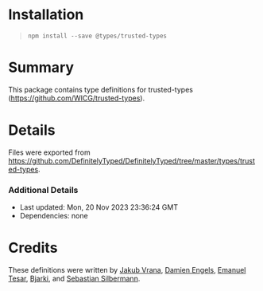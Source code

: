 # Installation
>
> `npm install --save @types/trusted-types`

# Summary

This package contains type definitions for trusted-types (<https://github.com/WICG/trusted-types>).

# Details

Files were exported from <https://github.com/DefinitelyTyped/DefinitelyTyped/tree/master/types/trusted-types>.

### Additional Details

* Last updated: Mon, 20 Nov 2023 23:36:24 GMT
* Dependencies: none

# Credits

These definitions were written by [Jakub Vrana](https://github.com/vrana), [Damien Engels](https://github.com/engelsdamien), [Emanuel Tesar](https://github.com/siegrift), [Bjarki](https://github.com/bjarkler), and [Sebastian Silbermann](https://github.com/eps1lon).
